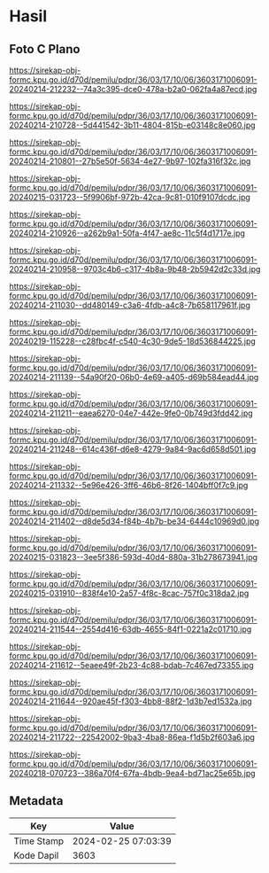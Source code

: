# Hasil

## Foto C Plano

https://sirekap-obj-formc.kpu.go.id/d70d/pemilu/pdpr/36/03/17/10/06/3603171006091-20240214-212232--74a3c395-dce0-478a-b2a0-062fa4a87ecd.jpg

https://sirekap-obj-formc.kpu.go.id/d70d/pemilu/pdpr/36/03/17/10/06/3603171006091-20240214-210728--5d441542-3b11-4804-815b-e03148c8e060.jpg

https://sirekap-obj-formc.kpu.go.id/d70d/pemilu/pdpr/36/03/17/10/06/3603171006091-20240214-210801--27b5e50f-5634-4e27-9b97-102fa316f32c.jpg

https://sirekap-obj-formc.kpu.go.id/d70d/pemilu/pdpr/36/03/17/10/06/3603171006091-20240215-031723--5f9906bf-972b-42ca-9c81-010f9107dcdc.jpg

https://sirekap-obj-formc.kpu.go.id/d70d/pemilu/pdpr/36/03/17/10/06/3603171006091-20240214-210926--a262b9a1-50fa-4f47-ae8c-11c5f4d1717e.jpg

https://sirekap-obj-formc.kpu.go.id/d70d/pemilu/pdpr/36/03/17/10/06/3603171006091-20240214-210958--9703c4b6-c317-4b8a-9b48-2b5942d2c33d.jpg

https://sirekap-obj-formc.kpu.go.id/d70d/pemilu/pdpr/36/03/17/10/06/3603171006091-20240214-211030--dd480149-c3a6-4fdb-a4c8-7b658117961f.jpg

https://sirekap-obj-formc.kpu.go.id/d70d/pemilu/pdpr/36/03/17/10/06/3603171006091-20240219-115228--c28fbc4f-c540-4c30-9de5-18d536844225.jpg

https://sirekap-obj-formc.kpu.go.id/d70d/pemilu/pdpr/36/03/17/10/06/3603171006091-20240214-211139--54a90f20-06b0-4e69-a405-d69b584ead44.jpg

https://sirekap-obj-formc.kpu.go.id/d70d/pemilu/pdpr/36/03/17/10/06/3603171006091-20240214-211211--eaea6270-04e7-442e-9fe0-0b749d3fdd42.jpg

https://sirekap-obj-formc.kpu.go.id/d70d/pemilu/pdpr/36/03/17/10/06/3603171006091-20240214-211248--614c436f-d6e8-4279-9a84-9ac6d658d501.jpg

https://sirekap-obj-formc.kpu.go.id/d70d/pemilu/pdpr/36/03/17/10/06/3603171006091-20240214-211332--5e96e426-3ff6-46b6-8f26-1404bff0f7c9.jpg

https://sirekap-obj-formc.kpu.go.id/d70d/pemilu/pdpr/36/03/17/10/06/3603171006091-20240214-211402--d8de5d34-f84b-4b7b-be34-6444c10969d0.jpg

https://sirekap-obj-formc.kpu.go.id/d70d/pemilu/pdpr/36/03/17/10/06/3603171006091-20240215-031823--3ee5f386-593d-40d4-880a-31b278673941.jpg

https://sirekap-obj-formc.kpu.go.id/d70d/pemilu/pdpr/36/03/17/10/06/3603171006091-20240215-031910--838f4e10-2a57-4f8c-8cac-757f0c318da2.jpg

https://sirekap-obj-formc.kpu.go.id/d70d/pemilu/pdpr/36/03/17/10/06/3603171006091-20240214-211544--2554d416-63db-4655-84f1-0221a2c01710.jpg

https://sirekap-obj-formc.kpu.go.id/d70d/pemilu/pdpr/36/03/17/10/06/3603171006091-20240214-211612--5eaee49f-2b23-4c88-bdab-7c467ed73355.jpg

https://sirekap-obj-formc.kpu.go.id/d70d/pemilu/pdpr/36/03/17/10/06/3603171006091-20240214-211644--920ae45f-f303-4bb8-88f2-1d3b7ed1532a.jpg

https://sirekap-obj-formc.kpu.go.id/d70d/pemilu/pdpr/36/03/17/10/06/3603171006091-20240214-211722--22542002-9ba3-4ba8-86ea-f1d5b2f603a6.jpg

https://sirekap-obj-formc.kpu.go.id/d70d/pemilu/pdpr/36/03/17/10/06/3603171006091-20240218-070723--386a70f4-67fa-4bdb-9ea4-bd71ac25e65b.jpg


## Metadata

| Key        | Value               |
| ---------- | ------------------- |
| Time Stamp | 2024-02-25 07:03:39 |
| Kode Dapil | 3603                |



